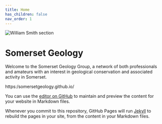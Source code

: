 ```yaml
---
title: Home
has_children: false
nav_order: 1
---
```

![William Smith section](https//somersetgeology.github.io/assets/images/TauntonStallbridge.png)
# Somerset Geology

Welcome to the Somerset Geology Group, a network of both professionals and amateurs with an interest in geological conservation and associated activity in Somerset. 

https:/somersetgeology.github.io/

You can use the [editor on GitHub](https://github.com/pmarsceill/test-jtd/edit/master/README.md) to maintain and preview the content for your website in Markdown files.

Whenever you commit to this repository, GitHub Pages will run [Jekyll](https://jekyllrb.com/) to rebuild the pages in your site, from the content in your Markdown files.
